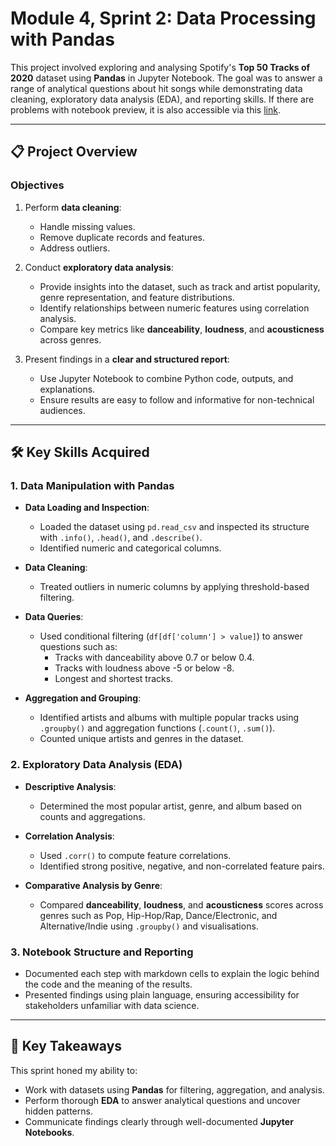 # Module 4, Sprint 2: Data Processing with Pandas

This project involved exploring and analysing Spotify's **Top 50 Tracks of 2020** dataset using **Pandas** in Jupyter Notebook. The goal was to answer a range of analytical questions about hit songs while demonstrating data cleaning, exploratory data analysis (EDA), and reporting skills. If there are problems with notebook preview, it is also accessible via this [link](https://drive.google.com/file/d/1ezh3IN8l7trPYcxkYgi7x4n2bDce3iSU/view?usp=sharing).

---

## 📋 Project Overview

### Objectives
1. Perform **data cleaning**:
   - Handle missing values.
   - Remove duplicate records and features.
   - Address outliers.

2. Conduct **exploratory data analysis**:
   - Provide insights into the dataset, such as track and artist popularity, genre representation, and feature distributions.
   - Identify relationships between numeric features using correlation analysis.
   - Compare key metrics like **danceability**, **loudness**, and **acousticness** across genres.

3. Present findings in a **clear and structured report**:
   - Use Jupyter Notebook to combine Python code, outputs, and explanations.
   - Ensure results are easy to follow and informative for non-technical audiences.

---

## 🛠️ Key Skills Acquired

### 1. **Data Manipulation with Pandas**
- **Data Loading and Inspection**:
  - Loaded the dataset using `pd.read_csv` and inspected its structure with `.info()`, `.head()`, and `.describe()`.
  - Identified numeric and categorical columns.

- **Data Cleaning**:
  - Treated outliers in numeric columns by applying threshold-based filtering.

- **Data Queries**:
  - Used conditional filtering (`df[df['column'] > value]`) to answer questions such as:
    - Tracks with danceability above 0.7 or below 0.4.
    - Tracks with loudness above -5 or below -8.
    - Longest and shortest tracks.

- **Aggregation and Grouping**:
  - Identified artists and albums with multiple popular tracks using `.groupby()` and aggregation functions (`.count()`, `.sum()`).
  - Counted unique artists and genres in the dataset.

### 2. **Exploratory Data Analysis (EDA)**
- **Descriptive Analysis**:
  - Determined the most popular artist, genre, and album based on counts and aggregations.

- **Correlation Analysis**:
  - Used `.corr()` to compute feature correlations.
  - Identified strong positive, negative, and non-correlated feature pairs.

- **Comparative Analysis by Genre**:
  - Compared **danceability**, **loudness**, and **acousticness** scores across genres such as Pop, Hip-Hop/Rap, Dance/Electronic, and Alternative/Indie using `.groupby()` and visualisations.

### 3. **Notebook Structure and Reporting**
  - Documented each step with markdown cells to explain the logic behind the code and the meaning of the results.
  - Presented findings using plain language, ensuring accessibility for stakeholders unfamiliar with data science.

---

## 🌟 Key Takeaways

This sprint honed my ability to:
- Work with datasets using **Pandas** for filtering, aggregation, and analysis.
- Perform thorough **EDA** to answer analytical questions and uncover hidden patterns.
- Communicate findings clearly through well-documented **Jupyter Notebooks**.


